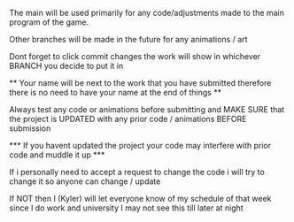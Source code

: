 The main will be used primarily for any code/adjustments made to the main program of the game.

Other branches will be made in the future for any animations / art

Dont forget to click commit changes the work will show in whichever BRANCH you decide to put it in

** Your name will be next to the work that you have submitted therefore there is no need to have your name at the end of things **

Always test any code or animations before submitting and MAKE SURE that the project is UPDATED with any prior code / animations BEFORE submission

*** If you havent updated the project your code may interfere with prior code and muddle it up ***

If i personally need to accept a request to change the code i will try to change it so anyone can change / update

If NOT then I (Kyler) will let everyone know of my schedule of that week since I do work and university I may not see this till later at night
